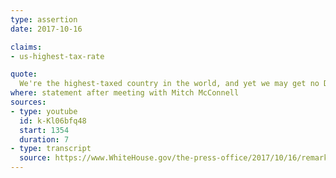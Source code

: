 ```yaml
---
type: assertion
date: 2017-10-16

claims:
- us-highest-tax-rate

quote:
  We're the highest-taxed country in the world, and yet we may get no Democrat support.
where: statement after meeting with Mitch McConnell
sources:
- type: youtube
  id: k-Kl06bfq48
  start: 1354
  duration: 7
- type: transcript
  source: https://www.WhiteHouse.gov/the-press-office/2017/10/16/remarks-president-trump-and-senate-majority-leader-mitch-mcconnell-joint
---
```

